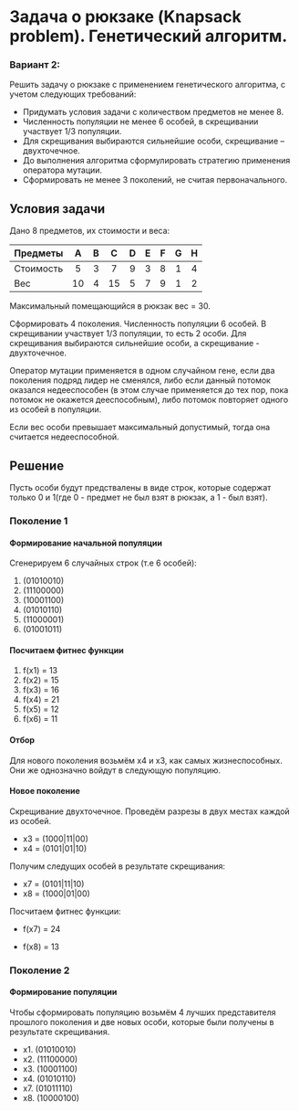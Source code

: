 # Задача о рюкзаке (Knapsack problem). Генетический алгоритм.

### Вариант 2:
Решить задачу о рюкзаке с применением генетического алгоритма, с учетом следующих требований:
   - Придумать условия задачи с количеством предметов не менее 8.
   - Численность популяции не менее 6 особей, в скрещивании участвует 1/3 популяции. 
   - Для скрещивания выбираются сильнейшие особи, скрещивание – двухточечное.
   - До выполнения алгоритма сформулировать стратегию применения оператора мутации.
   - Сформировать не менее 3 поколений, не считая первоначального.

## Условия задачи

Дано 8 предметов, их стоимости и веса:

| Предметы  |  A  | B |  C  | D | E | F | G | H |
|:----------|:---:|:-:|:---:|:-:|:-:|:-:|:-:|:-:|
| Стоимость |  5  | 3 |  7  | 9 | 3 | 8 | 1 | 4 |
| Вес       | 10  | 4 | 15  | 5 | 7 | 9 | 1 | 2 |

Максимальный помещающийся в рюкзак вес = 30.

Сформировать 4 поколения. Численность популяции 6 особей. В скрещивании участвует 1/3 популяции, то есть 2 особи. Для скрещивания выбираются сильнейшие особи, а скрещивание - двухточечное.

Оператор мутации применяется в одном случайном гене, если два поколения подряд лидер не сменялся, либо если данный потомок оказался недееспособен (в этом случае применяется до тех пор, пока потомок не окажется дееспособным), либо потомок повторяет одного из особей в популяции.

Если вес особи превышает максимальный допустимый, тогда она считается недееспособной.

## Решение

Пусть особи будут предствалены в виде строк, которые содержат только 0 и 1(где 0 - предмет не был взят в рюкзак, а 1 - был взят).

### Поколение 1
#### Формирование начальной популяции

Сгенерируем 6 случайных строк (т.е 6 особей):

1. (01010010)
2. (11100000)
3. (10001100)
4. (01010110)
5. (11000001)
6. (01001011)

#### Посчитаем фитнес функции

1. f(x1) = 13
2. f(x2) = 15
3. f(x3) = 16
4. f(x4) = 21
5. f(x5) = 12 
6. f(x6) = 11

#### Отбор
Для нового поколения возьмём x4 и x3, как самых жизнеспособных. Они же однозначно войдут в следующую популяцию.

#### Новое поколение

Скрещивание двухточечное. Проведём разрезы в двух местах каждой из особей. 

- x3 = (1000|11|00)
- x4 = (0101|01|10)

Получим следущих особей в результате скрещивания:
- x7 = (0101|11|10)
- x8 = (1000|01|00)

Посчитаем фитнес функции:

- f(x7) = 24

- f(x8) = 13

### Поколение 2
#### Формирование популяции

Чтобы сформировать популяцию возьмём 4 лучших представителя прошлого поколения и две новых особи, которые были получены в результате скрещивания.

- x1. (01010010)
- x2. (11100000)
- x3. (10001100)
- x4. (01010110)
- x7. (01011110)
- x8. (10000100)
